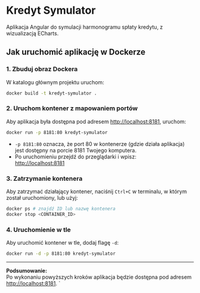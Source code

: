 # Kredyt Symulator

Aplikacja Angular do symulacji harmonogramu spłaty kredytu, z wizualizacją ECharts.

## Jak uruchomić aplikację w Dockerze

### 1. Zbuduj obraz Dockera

W katalogu głównym projektu uruchom:
```bash
docker build -t kredyt-symulator .
```

### 2. Uruchom kontener z mapowaniem portów

Aby aplikacja była dostępna pod adresem [http://localhost:8181](http://localhost:8181), uruchom:
```bash
docker run -p 8181:80 kredyt-symulator
```

- `-p 8181:80` oznacza, że port 80 w kontenerze (gdzie działa aplikacja) jest dostępny na porcie 8181 Twojego komputera.
- Po uruchomieniu przejdź do przeglądarki i wpisz:  
  [http://localhost:8181](http://localhost:8181)

### 3. Zatrzymanie kontenera

Aby zatrzymać działający kontener, naciśnij `Ctrl+C` w terminalu, w którym został uruchomiony, lub użyj:
```bash
docker ps # znajdź ID lub nazwę kontenera
docker stop <CONTAINER_ID>
```

### 4. Uruchomienie w tle

Aby uruchomić kontener w tle, dodaj flagę `-d`:
```bash
docker run -d -p 8181:80 kredyt-symulator
```

---

**Podsumowanie:**  
Po wykonaniu powyższych kroków aplikacja będzie dostępna pod adresem [http://localhost:8181](http://localhost:8181).
`
